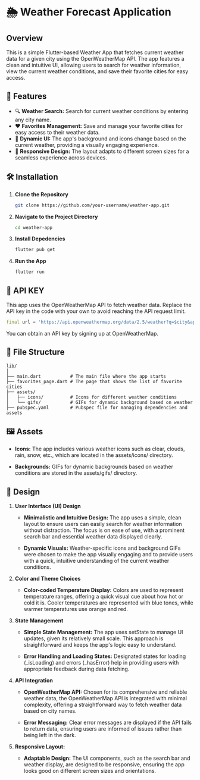 # 🌦️ Weather Forecast Application

## Overview

This is a simple Flutter-based Weather App that fetches current weather data for a given city using the OpenWeatherMap API. The app features a clean and intuitive UI, allowing users to search for weather information, view the current weather conditions, and save their favorite cities for easy access.

## 🚀 Features

- 🔍 **Weather Search:** Search for current weather conditions by entering any city name.
- ❤️ **Favorites Management:** Save and manage your favorite cities for easy access to their weather data.
- 🌈 **Dynamic UI:** The app's background and icons change based on the current weather, providing a visually engaging experience.
- 📱 **Responsive Design:** The layout adapts to different screen sizes for a seamless experience across devices.

## 🛠️ Installation

1. **Clone the Repository**
   ```sh
   git clone https://github.com/your-username/weather-app.git
   ```
2. **Navigate to the Project Directory**

   ```sh
   cd weather-app
   ```

3. **Install Depedencies**
   ```sh
   flutter pub get
   ```
4. **Run the App**
   ```sh
   flutter run
   ```

## 🔑 API KEY

This app uses the OpenWeatherMap API to fetch weather data. Replace the API key in the code with your own to avoid reaching the API request limit.

```dart
final url = 'https://api.openweathermap.org/data/2.5/weather?q=$city&appid=YOUR_API_KEY&units=metric';

```

You can obtain an API key by signing up at OpenWeatherMap.

## 📂 File Structure

```
lib/
│
├── main.dart           # The main file where the app starts
├── favorites_page.dart # The page that shows the list of favorite cities
├── assets/
│   ├── icons/          # Icons for different weather conditions
│   └── gifs/           # GIFs for dynamic background based on weather
├── pubspec.yaml        # Pubspec file for managing dependencies and assets

```

## 🖼️ Assets

- **Icons:** The app includes various weather icons such as clear, clouds, rain, snow, etc., which are located in the assets/icons/ directory.

- **Backgrounds:** GIFs for dynamic backgrounds based on weather conditions are stored in the assets/gifs/ directory.

## 🎨 Design

1. **User Interface (UI) Design**

   - **Minimalistic and Intuitive Design:** The app uses a simple, clean layout to ensure users can easily search for weather information without distraction. The focus is on ease of use, with a prominent search bar and essential weather data displayed clearly.

   - **Dynamic Visuals:** Weather-specific icons and background GIFs were chosen to make the app visually engaging and to provide users with a quick, intuitive understanding of the current weather conditions.

2. **Color and Theme Choices**

   - **Color-coded Temperature Display:** Colors are used to represent temperature ranges, offering a quick visual cue about how hot or cold it is. Cooler temperatures are represented with blue tones, while warmer temperatures use orange and red.

3. **State Management**

   - **Simple State Management:** The app uses setState to manage UI updates, given its relatively small scale. This approach is straightforward and keeps the app's logic easy to understand.

   - **Error Handling and Loading States:** Designated states for loading (\_isLoading) and errors (\_hasError) help in providing users with appropriate feedback during data fetching.

4. **API Integration**

   - **OpenWeatherMap API:** Chosen for its comprehensive and reliable weather data, the OpenWeatherMap API is integrated with minimal complexity, offering a straightforward way to fetch weather data based on city names.

   - **Error Messaging:** Clear error messages are displayed if the API fails to return data, ensuring users are informed of issues rather than being left in the dark.

5. **Responsive Layout:**

   - **Adaptable Design:** The UI components, such as the search bar and weather display, are designed to be responsive, ensuring the app looks good on different screen sizes and orientations.
